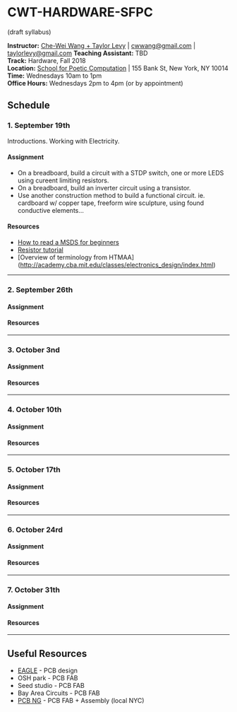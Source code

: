 # CWT-HARDWARE-SFPC

(draft syllabus)

**Instructor:** [Che-Wei Wang + Taylor Levy](http://cwandt.com) | [cwwang@gmail.com](mailto:cwwang@gmail.com) | [taylorlevy@gmail.com](mailto:taylorlevy@gmail.com) 
**Teaching Assistant:** TBD  
**Track:** Hardware, Fall 2018  
**Location:** [School for Poetic Computation](http://sfpc.io/) | 155 Bank St, New York, NY 10014  
**Time:** Wednesdays 10am to 1pm  
**Office Hours:** Wednesdays 2pm to 4pm (or by appointment)

## Schedule

### 1. September 19th

Introductions. Working with Electricity.

#### Assignment  
* On a breadboard, build a circuit with a STDP switch, one or more LEDS using cureent limiting resistors.
* On a breadboard, build an inverter circuit using a transistor.
* Use another construction method to build a functional circuit. ie. cardboard w/ copper tape, freeform wire sculpture, using found conductive elements...

#### Resources
* [How to read a MSDS for beginners](https://justinlavallee.pages.cba.mit.edu/tutorials/how-to-read-SDS/index.html)
* [Resistor tutorial](https://learn.sparkfun.com/tutorials/resistors)
* [Overview of terminology from HTMAA] (http://academy.cba.mit.edu/classes/electronics_design/index.html)

---

### 2. September 26th

#### Assignment 

#### Resources  


---

### 3. October 3nd

#### Assignment 

#### Resources  


---

### 4. October 10th

#### Assignment 

#### Resources  


---

### 5. October 17th

#### Assignment 

#### Resources  


---

### 6. October 24rd

#### Assignment 

#### Resources  


---

### 7. October 31th

#### Assignment 

#### Resources  

---


## Useful Resources
* [EAGLE](https://www.autodesk.com/products/eagle/overview) - PCB design
* OSH park - PCB FAB
* Seed studio - PCB FAB
* Bay Area Circuits - PCB FAB
* [PCB NG](https://www.pcb.ng/) - PCB FAB + Assembly (local NYC)



